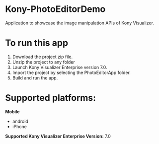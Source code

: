 # Kony-PhotoEditorDemo
Application to showcase the image manipulation APIs of Kony Visualizer.

# To run this app

1. Download the project zip file.
2. Unzip the project to any folder
3. Launch Kony Visualizer Enterprise version 7.0.
4. Import the project by selecting the PhotoEditorApp folder.
5. Build and run the app.

# Supported platforms:
**Mobile**
 * android
 * iPhone

**Supported Kony Visualizer Enterprise Version:** 7.0
